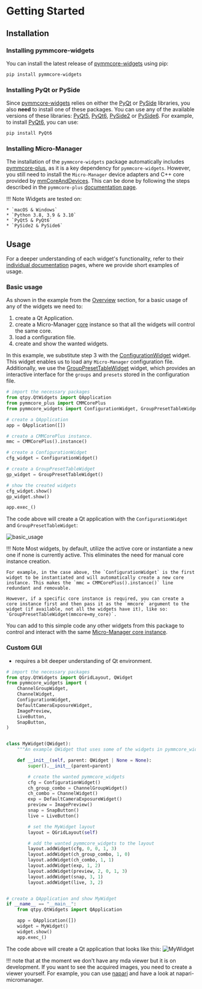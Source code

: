 # Getting Started

## Installation

### Installing pymmcore-widgets

You can install the latest release of [pymmcore-widgets](https://pypi.org/project/pymmcore-widgets/) using pip:

```sh
pip install pymmcore-widgets
```

### Installing PyQt or PySide

Since [pymmcore-widgets](./index.md) relies on either the [PyQt](https://riverbankcomputing.com/software/pyqt/) or [PySide](https://www.qt.io/qt-for-python) libraries, you also **need** to install one of these packages. You can use any of the available versions of these libraries: [PyQt5](https://pypi.org/project/PyQt5/), [PyQt6](https://pypi.org/project/PyQt6/), [PySide2](https://pypi.org/project/PySide2/) or [PySide6](https://pypi.org/project/PySide6/). For example, to install [PyQt6](https://riverbankcomputing.com/software/pyqt/download), you can use:

```sh
pip install PyQt6
```

### Installing Micro-Manager

The installation of the `pymmcore-widgets` package automatically includes [pymmcore-plus](https://pymmcore-plus.github.io/pymmcore-plus), as it is a key dependency for `pymmcore-widgets`. However, you still need to install the `Micro-Manager` device adapters and C++ core provided by [mmCoreAndDevices](https://github.com/micro-manager/mmCoreAndDevices#mmcoreanddevices). This can be done by following the steps described in the `pymmcore-plus` [documentation page](https://pymmcore-plus.github.io/pymmcore-plus/install/#installing-micro-manager-device-adapters).

!!! Note
    Widgets are tested on:

    * `macOS & Windows`
    * `Python 3.8, 3.9 & 3.10`
    * `PyQt5 & PyQt6`
    * `PySide2 & PySide6`

## Usage

For a deeper understanding of each widget's functionality, refer to their [individual documentation](./widgets/CameraWidget.md/) pages, where we provide short examples of usage.

### Basic usage

As shown in the example from the [Overview](./index.md#usage) section, for a basic usage of any of the widgets we need to:

1. create a Qt Application.
2. create a Micro-Manager [core](https://pymmcore-plus.github.io/pymmcore-plus/api/cmmcoreplus/#pymmcore_plus.core._mmcore_plus.CMMCorePlus.instance) instance so that all the widgets will control the same core.
3. load a configuration file.
4. create and show the wanted widgets.

In this example, we substitute step 3 with the [ConfigurationWidget](./widgets/ConfigurationWidget/) widget. This widget enables us to load any `Micro-Manager` configuration file. Additionally, we use the [GroupPresetTableWidget](./widgets/GroupPresetTableWidget/) widget, which provides an interactive interface for the `groups` and `presets` stored in the configuration file.

```python
# import the necessary packages
from qtpy.QtWidgets import QApplication
from pymmcore_plus import CMMCorePlus
from pymmcore_widgets import ConfigurationWidget, GroupPresetTableWidget

# create a QApplication
app = QApplication([])

# create a CMMCorePlus instance.
mmc = CMMCorePlus().instance()

# create a ConfigurationWidget
cfg_widget = ConfigurationWidget()

# create a GroupPresetTableWidget
gp_widget = GroupPresetTableWidget()

# show the created widgets
cfg_widget.show()
gp_widget.show()

app.exec_()
```

The code above will create a Qt application with the `ConfigurationWidget` and `GroupPresetTableWidget`:

![basic_usage](./images/basic_usage.png)

!!! Note
    Most widgets, by default, utilize the active core or instantiate a new one if none is currently active. This eliminates the need for manual core instance creation.

    For example, in the case above, the `ConfigurationWidget` is the first widget to be instantiated and will automatically create a new core instance. This makes the `mmc = CMMCorePlus().instance()` line redundant and removable.
    
    However, if a specific core instance is required, you can create a core instance first and then pass it as the `mmcore` argument to the widget (if available, not all the widgets have it), like so: `GroupPresetTableWidget(mmcore=my_core)`.

You can add to this simple code any other widgets from this package to control and interact with the same [Micro-Manager core instance](https://pymmcore-plus.github.io/pymmcore-plus/api/cmmcoreplus/#pymmcore_plus.core._mmcore_plus.CMMCorePlus.instance).

### Custom GUI

- requires a bit deeper understanding of Qt environment. 

```python
# import the necessary packages
from qtpy.QtWidgets import QGridLayout, QWidget
from pymmcore_widgets import (
    ChannelGroupWidget,
    ChannelWidget,
    ConfigurationWidget,
    DefaultCameraExposureWidget,
    ImagePreview,
    LiveButton,
    SnapButton,
)


class MyWidget(QWidget):
    """An example QWidget that uses some of the widgets in pymmcore_widgets."""

    def __init__(self, parent: QWidget | None = None):
        super().__init__(parent=parent)

        # create the wanted pymmcore_widgets
        cfg = ConfigurationWidget()
        ch_group_combo = ChannelGroupWidget()
        ch_combo = ChannelWidget()
        exp = DefaultCameraExposureWidget()
        preview = ImagePreview()
        snap = SnapButton()
        live = LiveButton()

        # set the MyWidget layout
        layout = QGridLayout(self)

        # add the wanted pymmcore_widgets to the layout
        layout.addWidget(cfg, 0, 0, 1, 3)
        layout.addWidget(ch_group_combo, 1, 0)
        layout.addWidget(ch_combo, 1, 1)
        layout.addWidget(exp, 1, 2)
        layout.addWidget(preview, 2, 0, 1, 3)
        layout.addWidget(snap, 3, 1)
        layout.addWidget(live, 3, 2)


# create a QApplication and show MyWidget
if __name__ == "__main__":
    from qtpy.QtWidgets import QApplication

    app = QApplication([])
    widget = MyWidget()
    widget.show()
    app.exec_()
```

The code above will create a Qt application that looks like this:
![MyWidget](./images/my_widget_example.png)

!!! note that at the moment we don't have any mda viewer but it is on development. If you want to see the acquired images, you need to create a viewer yourself. For example, you can use [napari](https://napari.org/) and have a look at napari-micromanager.

